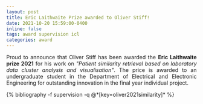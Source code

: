 ```yaml
---
layout: post
title: Eric Laithwaite Prize awarded to Oliver Stiff!
date: 2021-10-20 15:59:00-0400
inline: false
tags: award supervision icl
categories: award
---
```


<p align="justify">
    Proud to announce that Oliver Stiff has been awarded the <b>Eric Laithwaite prize 2021</b>
    for his work on <em>"Patient similarity retrieval based on laboratory data cluster analysis 
    and visualisation"</em>. The price is awarded to an undergraduate student in the Department 
    of Electrical and Electronic Engineering for outstanding innovation in the final year 
    individual project.
</p>

<div class="publications">
   {% bibliography -f supervision -q @*[key=oliver2021similarity]* %}
</div>

